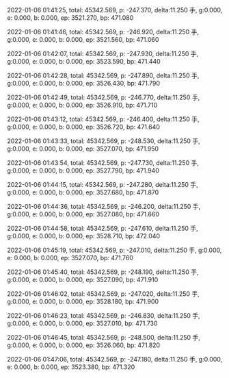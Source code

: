 2022-01-06 01:41:25, total: 45342.569, p: -247.370, delta:11.250 手, g:0.000, e: 0.000, b: 0.000, ep: 3521.270, bp: 471.080

2022-01-06 01:41:46, total: 45342.569, p: -246.920, delta:11.250 手, g:0.000, e: 0.000, b: 0.000, ep: 3521.560, bp: 471.060

2022-01-06 01:42:07, total: 45342.569, p: -247.930, delta:11.250 手, g:0.000, e: 0.000, b: 0.000, ep: 3523.590, bp: 471.440

2022-01-06 01:42:28, total: 45342.569, p: -247.890, delta:11.250 手, g:0.000, e: 0.000, b: 0.000, ep: 3526.430, bp: 471.790

2022-01-06 01:42:49, total: 45342.569, p: -246.770, delta:11.250 手, g:0.000, e: 0.000, b: 0.000, ep: 3526.910, bp: 471.710

2022-01-06 01:43:12, total: 45342.569, p: -246.400, delta:11.250 手, g:0.000, e: 0.000, b: 0.000, ep: 3526.720, bp: 471.640

2022-01-06 01:43:33, total: 45342.569, p: -248.530, delta:11.250 手, g:0.000, e: 0.000, b: 0.000, ep: 3527.070, bp: 471.950

2022-01-06 01:43:54, total: 45342.569, p: -247.730, delta:11.250 手, g:0.000, e: 0.000, b: 0.000, ep: 3527.790, bp: 471.940

2022-01-06 01:44:15, total: 45342.569, p: -247.280, delta:11.250 手, g:0.000, e: 0.000, b: 0.000, ep: 3527.680, bp: 471.870

2022-01-06 01:44:36, total: 45342.569, p: -246.200, delta:11.250 手, g:0.000, e: 0.000, b: 0.000, ep: 3527.080, bp: 471.660

2022-01-06 01:44:58, total: 45342.569, p: -247.610, delta:11.250 手, g:0.000, e: 0.000, b: 0.000, ep: 3528.710, bp: 472.040

2022-01-06 01:45:19, total: 45342.569, p: -247.010, delta:11.250 手, g:0.000, e: 0.000, b: 0.000, ep: 3527.070, bp: 471.760

2022-01-06 01:45:40, total: 45342.569, p: -248.190, delta:11.250 手, g:0.000, e: 0.000, b: 0.000, ep: 3527.090, bp: 471.910

2022-01-06 01:46:02, total: 45342.569, p: -247.020, delta:11.250 手, g:0.000, e: 0.000, b: 0.000, ep: 3528.180, bp: 471.900

2022-01-06 01:46:23, total: 45342.569, p: -246.830, delta:11.250 手, g:0.000, e: 0.000, b: 0.000, ep: 3527.010, bp: 471.730

2022-01-06 01:46:45, total: 45342.569, p: -248.500, delta:11.250 手, g:0.000, e: 0.000, b: 0.000, ep: 3526.060, bp: 471.820

2022-01-06 01:47:06, total: 45342.569, p: -247.180, delta:11.250 手, g:0.000, e: 0.000, b: 0.000, ep: 3523.380, bp: 471.320